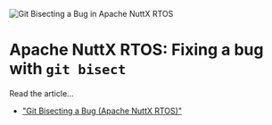 ![Git Bisecting a Bug in Apache NuttX RTOS](https://lupyuen.github.io/images/bisect-title.jpg)

# Apache NuttX RTOS: Fixing a bug with `git bisect`

Read the article...

- ["Git Bisecting a Bug (Apache NuttX RTOS)"](https://lupyuen.org/articles/bisect.html)
